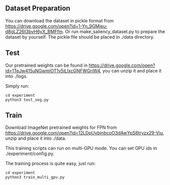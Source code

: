 ## Dataset Preparation

You can download the dataset in pickle format from https://drive.google.com/open?id=1-Yn_9GMjeu-d8gLZ26t3bvH6yX_BMFfm. Or run make_saliency_dataset.py to prepare the dataset by yourself. The pickle file should be placed in ./data directory.

## Test

Our pretrained weights can be found in https://drive.google.com/open?id=1TeJw415uNGwmiOT1v5iLIxcGNFWGriW4, you can unzip it and place it into ./logs.

Simply run:

```
cd experiment
python3 test_seg.py
```

## Train

Download ImageNet pretrained weights for FPN from https://drive.google.com/open?id=12LDpUybjnbcoO3dAwYpS6tryzx29-Viu, unzip and place it into ./data.

This training scripts can run on multi-GPU mode. You can set GPU ids in ./experiment/config.py.

The training process is quite easy, just run:

```
cd experiment
python3 train_multi_gpu.py
```

